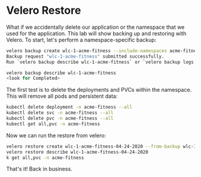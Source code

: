 # Velero Restore

What if we accidentally delete our application or the namespace that we used for the application.  This lab will show backing up and restoring with Velero.  To start, let's perform a namespace-specific backup:

```bash
velero backup create wlc-1-acme-fitness --include-namespaces acme-fitness
Backup request "wlc-1-acme-fitness" submitted successfully.
Run `velero backup describe wlc-1-acme-fitness` or `velero backup logs wlc-1-acme-fitness` for more details.

velero backup describe wlc-1-acme-fitness
<look for Completed>
```

The first test is to delete the deployments and PVCs within the namespace.  This will remove all pods and persistent data:

```bash
kubectl delete deployment -n acme-fitness --all
kubectl delete svc -n acme-fitness --all
kubectl delete pvc -n acme-fitness --all
kubectl get all,pvc -n acme-fitness
```

Now we can run the restore from velero:

```bash
velero restore create wlc-1-acme-fitness-04-24-2020 --from-backup wlc-1-acme-fitness
velero restore describe wlc-1-acme-fitness-04-24-2020
k get all,pvc -n acme-fitness
```

That's it! Back in business.
